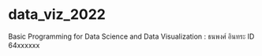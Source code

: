 # data_viz_2022
Basic Programming for Data Science and Data Visualization : ธนพงศ์ อินทระ ID 64xxxxxx
